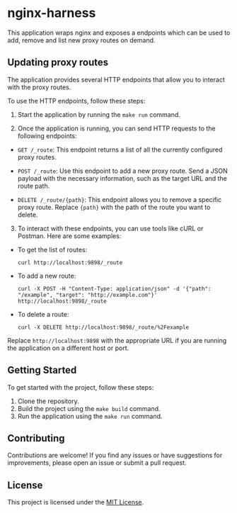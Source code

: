 # nginx-harness

This application wraps nginx and exposes a endpoints which can be used
to add, remove and list new proxy routes on demand.

## Updating proxy routes

The application provides several HTTP endpoints that allow you to interact with the proxy routes.

To use the HTTP endpoints, follow these steps:

1. Start the application by running the `make run` command.

2. Once the application is running, you can send HTTP requests to the following endpoints:

  - `GET /_route`: This endpoint returns a list of all the currently configured proxy routes.

  - `POST /_route`: Use this endpoint to add a new proxy route. Send a JSON payload with the necessary information, such as the target URL and the route path.

  - `DELETE /_route/{path}`: This endpoint allows you to remove a specific proxy route. Replace `{path}` with the path of the route you want to delete.

3. To interact with these endpoints, you can use tools like cURL or Postman. Here are some examples:

  - To get the list of routes:
    ```
    curl http://localhost:9898/_route
    ```

  - To add a new route:
    ```
    curl -X POST -H "Content-Type: application/json" -d '{"path": "/example", "target": "http://example.com"}' http://localhost:9898/_route
    ```

  - To delete a route:
    ```
    curl -X DELETE http://localhost:9898/_route/%2Fexample
    ```

Replace `http://localhost:9898` with the appropriate URL if you are running the application on a different host or port.

## Getting Started

To get started with the project, follow these steps:

1. Clone the repository.
2. Build the project using the `make build` command.
3. Run the application using the `make run` command.

## Contributing

Contributions are welcome! If you find any issues or have suggestions for improvements, please open an issue or submit a pull request.

## License

This project is licensed under the [MIT License](LICENSE).
